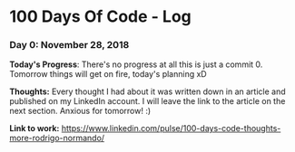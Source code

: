 # 100 Days Of Code - Log

### Day 0: November 28, 2018

**Today's Progress**: There's no progress at all this is just a commit 0. Tomorrow things will get on fire, today's planning xD

**Thoughts:** Every thought I had about it was written down in an article and published on my LinkedIn account. I will leave the link to the article on the next section. Anxious for tomorrow! :)

**Link to work:** https://www.linkedin.com/pulse/100-days-code-thoughts-more-rodrigo-normando/
